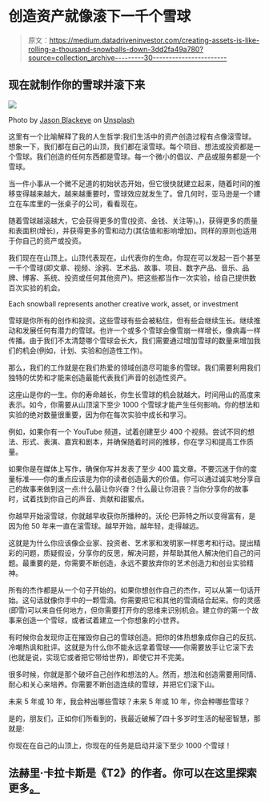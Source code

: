 # 创造资产就像滚下一千个雪球

> 原文：<https://medium.datadriveninvestor.com/creating-assets-is-like-rolling-a-thousand-snowballs-down-3dd2fa49a780?source=collection_archive---------30----------------------->

## 现在就制作你的雪球并滚下来

![](img/4e3c91313d70037e1912ac0964fb11d7.png)

Photo by [Jason Blackeye](https://unsplash.com/@jeisblack?utm_source=medium&utm_medium=referral) on [Unsplash](https://unsplash.com?utm_source=medium&utm_medium=referral)

这里有一个比喻解释了我的人生哲学:我们生活中的资产创造过程有点像滚雪球。想象一下，我们都在自己的山顶，我们都在滚雪球。每个项目、想法或投资都是一个雪球。我们创造的任何东西都是雪球。每一个微小的倡议、产品或服务都是一个雪球。

当一件小事从一个微不足道的初始状态开始，但它很快就建立起来，随着时间的推移变得越来越大，越来越重要时，雪球效应就发生了。曾几何时，亚马逊是一个建立在车库里的一张桌子的公司，看看现在。

随着雪球越滚越大，它会获得更多的雪(投资、金钱、关注等)。)，获得更多的质量和表面积(增长)，并获得更多的雪和动力(其估值和影响增加)。同样的原则也适用于你自己的资产或投资。

我们现在在山顶上。山顶代表现在。山代表你的生命。你现在可以发起一百个甚至一千个雪球(即文章、视频、涂鸦、艺术品、故事、项目、数字产品、音乐、品牌、博客、系统、投资或任何其他资产)。把这些都当作一次实验，给自己提供数百次实验的机会。

Each snowball represents another creative work, asset, or investment

雪球是你所有的创作和投资。这些雪球有些会被粘住，但有些会继续生长。继续推动和发展任何有潜力的雪球。也许一个或多个雪球会像雪崩一样增长，像病毒一样传播。由于我们不太清楚哪个雪球会长大，我们需要通过增加雪球的数量来增加我们的机会(例如，计划、实验和创造性工作)。

那么，我们的工作就是在我们热爱的领域创造尽可能多的雪球。我们需要利用我们独特的优势和才能来创造最能代表我们声音的创造性资产。

这座山是你的一生。你的寿命越长，你生长雪球的机会就越大。时间用山的高度来表示。如今，你需要从山顶滚下至少 1000 个雪球才能产生任何影响。你的想法和实验的绝对数量很重要，因为你在每次实验中成长和学习。

例如，如果你有一个 YouTube 频道，试着创建至少 400 个视频。尝试不同的想法、形式、表演、嘉宾和剧本，并确保随着时间的推移，你在学习和提高工作质量。

如果你是在媒体上写作，确保你写并发表了至少 400 篇文章。不要沉迷于你的度量标准——你的重点应该是为你的读者创造最大的价值。你可以通过诚实地分享自己的故事来做到这一点:什么最让你兴奋？什么最让你沮丧？当你分享你的故事时，试着找到你自己的声音、贡献和甜蜜点。

你越早开始滚雪球，你就越早收获你所播种的。沃伦·巴菲特之所以变得富有，是因为他 50 年来一直在滚雪球。越早开始，越年轻，走得越远。

这就是为什么你应该像企业家、投资者、艺术家和发明家一样思考和行动。提出精彩的问题，质疑假设，分享你的反思，解决问题，并帮助其他人解决他们自己的问题。最重要的是，你需要不断创造，永远不要放弃你的艺术创造力和创业实验精神。

所有的杰作都是从一个句子开始的。如果你想创作自己的杰作，可以从第一句话开始。这句话就像你手中的一颗雪滴。你需要把它和其他的雪滴结合起来。你的灵感(即雪)可以来自任何地方，但你需要打开你的思维来识别机会。建立你的第一个故事来创造一个雪球，或者试着建立一个你想象的小世界。

有时候你会发现你正在摧毁你自己的雪球创造。把你的体热想象成你自己的反抗、冷嘲热讽和批评。这就是为什么你不能永远拿着雪球——你需要放手让它滚下去(也就是说，实现它或者把它带给世界)，即使它并不完美。

很多时候，你就是那个破坏自己创作和想法的人。然而，想法和创造需要用同情、耐心和关心来培养。你需要不断创造连续的雪球，并把它们滚下山。

未来 5 年或 10 年，我会种出哪些雪球？未来 5 年或 10 年，你会种哪些雪球？

是的，朋友们，正如你们所看到的，我最近破解了四十多岁时生活的秘密智慧，那就是:

你现在在自己的山顶上，你现在的任务是启动并滚下至少 1000 个雪球！

## 法赫里·卡拉卡斯是《T2》的作者。你可以在这里探索更多[。](https://selfmakingstudio.com/)
